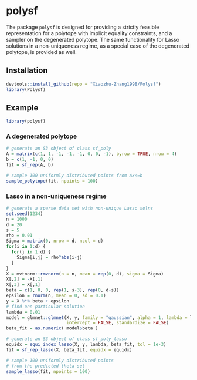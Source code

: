 
# polysf

<!-- badges: start -->
<!-- badges: end -->

The package `polysf` is designed for providing a strictly feasible representation for a polytope with implicit equality constraints, and a sampler on the degenerated polytope. The same functionality for Lasso solutions in a non-uniqueness regime, as a special case of the degenerated polytope, is provided as well.

## Installation

``` r
devtools::install_github(repo = "Xiaozhu-Zhang1998/Polysf")
library(Polysf)
```

## Example

``` r
library(polysf)
```
### A degenerated polytope

``` r
# generate an S3 object of class sf_poly
A = matrix(c(1, 1, -1, -1, -1, 0, 0, -1), byrow = TRUE, nrow = 4)
b = c(1, -1, 0, 0)
fit = sf_rep(A, b)

# sample 100 uniformly distributed points from Ax<=b
sample_polytope(fit, npoints = 100)
```

### Lasso in a non-uniqueness regime

``` r
# generate a sparse data set with non-unique Lasso solns
set.seed(1234)
n = 1000
d = 20
s = 5
rho = 0.01
Sigma = matrix(0, nrow = d, ncol = d)
for(i in 1:d) {
  for(j in 1:d) {
    Sigma[i,j] = rho^abs(i-j)
  }
}
X = mvtnorm::rmvnorm(n = n, mean = rep(0, d), sigma = Sigma)
X[,2] = -X[,1]
X[,3] = X[,1]
beta = c(1, 0, 0, rep(1, s-3), rep(0, d-s))
epsilon = rnorm(n, mean = 0, sd = 0.1)
y = X %*% beta + epsilon
# find one particular solution 
lambda = 0.01
model = glmnet::glmnet(X, y, family = "gaussian", alpha = 1, lambda = lambda,
                       intercept = FALSE, standardize = FALSE)
beta_fit = as.numeric( model$beta )

# generate an S3 object of class sf_poly_lasso
equidx = equi_index_lasso(X, y, lambda, beta_fit, tol = 1e-3)
fit = sf_rep_lasso(X, beta_fit, equidx = equidx)

# sample 100 uniformly distributed points 
# from the predicted theta set
sample_lasso(fit, npoints = 100)
```
